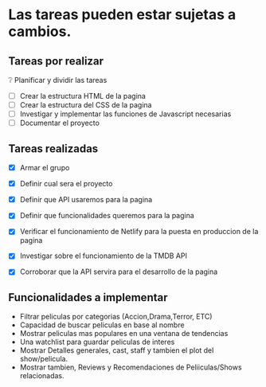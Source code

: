 # Las tareas pueden estar sujetas a cambios.

## Tareas por realizar
❔ Planificar y dividir las tareas 
- [ ] Crear la estructura HTML de la pagina
- [ ] Crear la estructura del CSS de la pagina
- [ ] Investigar y implementar las funciones de Javascript necesarias 
- [ ] Documentar el proyecto

## Tareas realizadas
- [x] Armar el grupo
- [x] Definir cual sera el proyecto 
- [x] Definir que API usaremos para la pagina 
- [x] Definir que funcionalidades queremos para la pagina 
- [x] Verificar el funcionamiento de Netlify para la puesta en produccion de la pagina
- [x] Investigar sobre el funcionamiento de la TMDB API
- [x] Corroborar que la API servira para el desarrollo de la pagina 


## Funcionalidades a implementar 

- Filtrar peliculas por categorias (Accion,Drama,Terror, ETC)
- Capacidad de buscar peliculas en base al nombre
- Mostrar peliculas mas populares en una ventana de tendencias
- Una watchlist para guardar peliculas de interes 
- Mostrar Detalles generales, cast, staff y tambien el plot del show/pelicula.
- Mostrar tambien, Reviews y Recomendaciones de Peliiculas/Shows relacionadas.
